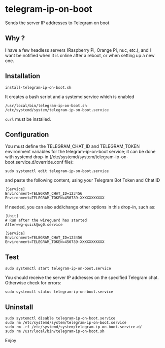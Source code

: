 # telegram-ip-on-boot
Sends the server IP addresses to Telegram on boot

## Why ?
I have a few headless servers (Raspberry Pi, Orange Pi, nuc, etc.), and I want be notified when it is online after a reboot, or when setting up a new one. 


## Installation
``install-telegram-ip-on-boot.sh``

It creates a bash script and a systemd service which is enabled
```
/usr/local/bin/telegram-ip-on-boot.sh
/etc/systemd/system/telegram-ip-on-boot.service
```
`curl` must be installed.

## Configuration
You must define the TELEGRAM_CHAT_ID and TELEGRAM_TOKEN environment variables for the telegram-ip-on-boot service; it can be done with systemd drop-in (/etc/systemd/system/telegram-ip-on-boot.service.d/override.conf file):
```
sudo systemctl edit telegram-ip-on-boot.service
```

and paste the following content, using your Telegram Bot Token and Chat ID
```
[Service]
Environment=TELEGRAM_CHAT_ID=123456
Environment=TELEGRAM_TOKEN=456789:XXXXXXXXXXX
```

If needed, you can also add/change other options in this drop-in, such as:
```
[Unit]
# Run after the wireguard has started
After=wg-quick@wg0.service

[Service]
Environment=TELEGRAM_CHAT_ID=123456
Environment=TELEGRAM_TOKEN=456789:XXXXXXXXXXX
```

## Test
``sudo systemctl start telegram-ip-on-boot.service``

You should receive the server IP addresses on the specified Telegram chat.
Otherwise check for errors: 

``sudo systemctl status telegram-ip-on-boot.service``

## Uninstall
```
sudo systemctl disable telegram-ip-on-boot.service
sudo rm /etc/systemd/system/telegram-ip-on-boot.service
sudo rm -rf /etc/systemd/system/telegram-ip-on-boot.service.d/
sudo rm /usr/local/bin/telegram-ip-on-boot.sh
```

Enjoy
